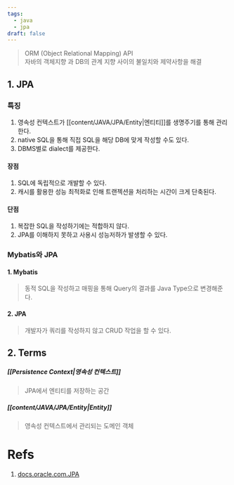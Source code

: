 ```yaml
---
tags:
  - java
  - jpa
draft: false
---
```

> ORM   (Object Relational Mapping) API <br/>
> 자바의 객체지향 과 DB의 관계 지향 사이의 불일치와 제약사항을 해결 

## 1. JPA 
### 특징
1. 영속성 컨텍스트가 [[content/JAVA/JPA/Entity|엔티티]]를 생명주기를 통해 관리한다.
2. native SQL을 통해 직접 SQL을 해당 DB에 맞게 작성할 수도 있다.
3. DBMS별로 dialect를 제공한다.

#### 장점
1. SQL에 독립적으로 개발할 수 있다.
2. 캐시를 활용한 성능 최적화로 인해 트랜젝션을 처리하는 시간이 크게 단축된다.
#### 단점
1. 복잡한 SQL을 작성하기에는 적합하지 않다.
2. JPA를 이해하지 못하고 사용시 성능저하가 발생할 수 있다.

### Mybatis와 JPA
#### 1. Mybatis
> 동적 SQL을 작성하고 매핑을 통해 Query의 결과를 Java Type으로 변경해준다.

#### 2. JPA
> 개발자가 쿼리를 작성하지 않고 CRUD 작업을 할 수 있다.

## 2. Terms
##### [[Persistence Context|영속성 컨텍스트]]
> JPA에서 엔티티를 저장하는 공간

##### [[content/JAVA/JPA/Entity|Entity]]
> 영속성 컨텍스트에서 관리되는 도메인 객체 <br/>
# Refs
1. [docs.oracle.com.JPA](https://docs.oracle.com/javaee/6/tutorial/doc/bnbpz.html)

